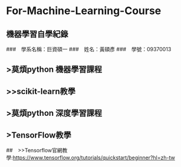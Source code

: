 # For-Machine-Learning-Course
## 機器學習自學紀錄 
###　學系名稱：巨資碩一 
###　姓名：黃碩彥 
###　學號：09370013


## >莫煩python 機器學習課程 
## >>scikit-learn教學





## >莫煩python 深度學習課程




## >TensorFlow教學
##　>>Tensorflow官網教學:https://www.tensorflow.org/tutorials/quickstart/beginner?hl=zh-tw
